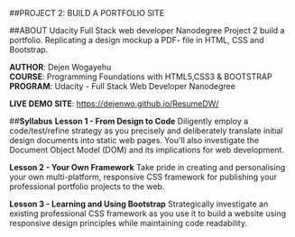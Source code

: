 

##PROJECT 2:  BUILD A PORTFOLIO SITE

##ABOUT
 Udacity Full Stack web developer Nanodegree Project 2 build a portfolio. Replicating a design mockup a PDF- file in HTML, CSS and Bootstrap. 
    
**AUTHOR**: Dejen Wogayehu <br>
**COURSE**: Programming Foundations with HTML5,CSS3 & BOOTSTRAP <br>
**PROGRAM**: Udacity - Full Stack Web Developer Nanodegree<br>

  **LIVE DEMO SITE**: https://dejenwo.github.io/ResumeDW/

##**Syllabus**
**Lesson 1 - From Design to Code**
Diligently employ a code/test/refine strategy as you precisely and deliberately translate initial design documents into static web
pages. You'll also investigate the Document Object Model (DOM) and its implications for web development.

**Lesson 2 - Your Own Framework**
Take pride in creating and personalising your own multi-platform, responsive CSS framework for publishing your professional portfolio projects to the web.

**Lesson 3 - Learning and Using Bootstrap**
Strategically investigate an existing professional CSS framework as you use it to build a website using responsive design principles while maintaining code readability.


